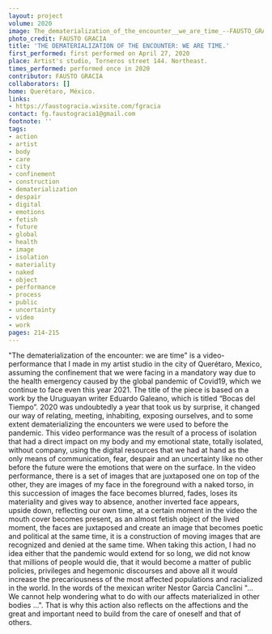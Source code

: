 ```yaml
---
layout: project
volume: 2020
image: The_dematerialization_of_the_encounter__we_are_time_--FAUSTO_GRACIA.jpg
photo_credit: FAUSTO GRACIA
title: 'THE DEMATERIALIZATION OF THE ENCOUNTER: WE ARE TIME.'
first_performed: first performed on April 27, 2020
place: Artist's studio, Torneros street 144. Northeast.
times_performed: performed once in 2020
contributor: FAUSTO GRACIA
collaborators: []
home: Querétaro, México.
links:
- https://faustogracia.wixsite.com/fgracia
contact: fg.faustogracia1@gmail.com
footnote: ''
tags:
- action
- artist
- body
- care
- city
- confinement
- construction
- dematerialization
- despair
- digital
- emotions
- fetish
- future
- global
- health
- image
- isolation
- materiality
- naked
- object
- performance
- process
- public
- uncertainty
- video
- work
pages: 214-215
---
```


"The dematerialization of the encounter: we are time" is a video-performance that I made in my artist studio in the city of Querétaro, Mexico, assuming the confinement that we were facing in a mandatory way due to the health emergency caused by the global pandemic of Covid19, which we continue to face even this year 2021. The title of the piece is based on a work by the Uruguayan writer Eduardo Galeano, which is titled “Bocas del Tiempo”. 2020 was undoubtedly a year that took us by surprise, it changed our way of relating, meeting, inhabiting, exposing ourselves, and to some extent dematerializing the encounters we were used to before the pandemic. This video performance was the result of a process of isolation that had a direct impact on my body and my emotional state, totally isolated, without company, using the digital resources that we had at hand as the only means of communication, fear, despair and an uncertainty like no other before the future were the emotions that were on the surface. In the video performance, there is a set of images that are juxtaposed one on top of the other, they are images of my face in the foreground with a naked torso, in this succession of images the face becomes blurred, fades, loses its materiality and gives way to absence, another inverted face appears, upside down, reflecting our own time, at a certain moment in the video the mouth cover becomes present, as an almost fetish object of the lived moment, the faces are juxtaposed and create an image that becomes poetic and political at the same time, it is a construction of moving images that are recognized and denied at the same time. When taking this action, I had no idea either that the pandemic would extend for so long, we did not know that millions of people would die, that it would become a matter of public policies, privileges and hegemonic discourses and above all it would increase the precariousness of the most affected populations and racialized in the world. In the words of the mexican writer Nestor Garcia Canclini "... We cannot help wondering what to do with our affects materialized in other bodies ...". That is why this action also reflects on the affections and the great and important need to build from the care of oneself and that of others.
